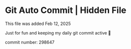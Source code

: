 # Git Auto Commit | Hidden File

This file was added Feb 12, 2025

Just for fun and keeping my daily git commit active 🤪

commit number: 298647
